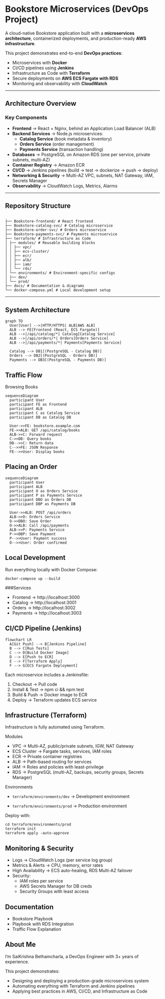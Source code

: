 # Bookstore Microservices (DevOps Project)

A cloud-native Bookstore application built with a **microservices architecture**, containerized deployments, and production-ready **AWS infrastructure**.

This project demonstrates end-to-end **DevOps practices**:

- Microservices with **Docker**
- CI/CD pipelines using **Jenkins**
- Infrastructure as Code with **Terraform**
- Secure deployments on **AWS ECS Fargate with RDS**
- Monitoring and observability with **CloudWatch**

---

## Architecture Overview

### Key Components
- **Frontend** → React + Nginx, behind an Application Load Balancer (ALB)  
- **Backend Services** → Node.js microservices:
  - **Catalog Service** (book metadata & inventory)  
  - **Orders Service** (order management)  
  - **Payments Service** (transaction handling)  
- **Databases** → PostgreSQL on Amazon RDS (one per service, private subnets, multi-AZ)  
- **Container Registry** → Amazon ECR  
- **CI/CD** → Jenkins pipelines (build → test → dockerize → push → deploy)  
- **Networking & Security** → Multi-AZ VPC, subnets, NAT Gateway, IAM, Secrets Manager  
- **Observability** → CloudWatch Logs, Metrics, Alarms  

---

## Repository Structure
```

├── Bookstore-frontend/ # React frontend
├── Bookstore-catalog-svc/ # Catalog microservice
├── Bookstore-order-svc/ # Orders microservice
├── Bookstore-payments-svc/ # Payments microservice
├── terraform/ # Infrastructure as Code
│ ├── modules/ # Reusable building blocks
│ │ ├── vpc/
│ │ ├── ecs-cluster/
│ │ ├── ecr/
│ │ ├── alb/
│ │ ├── iam/
│ │ └── rds/
│ └── environments/ # Environment-specific configs
│ ├── dev/
│ └── prod/
├── docs/ # Documentation & diagrams
└── docker-compose.yml # Local development setup

```
---

## System Architecture

```mermaid
graph TD
  User[User] -->|HTTP/HTTPS| ALB[AWS ALB]
  ALB --> FE[Frontend (React, ECS Fargate)]
  ALB -->|/api/catalog/*| Catalog[Catalog Service]
  ALB -->|/api/orders/*| Orders[Orders Service]
  ALB -->|/api/payments/*| Payments[Payments Service]

  Catalog --> DB1[(PostgreSQL - Catalog DB)]
  Orders --> DB2[(PostgreSQL - Orders DB)]
  Payments --> DB3[(PostgreSQL - Payments DB)]
```
## Traffic Flow
Browsing Books
```mermaid
sequenceDiagram
  participant User
  participant FE as Frontend
  participant ALB
  participant C as Catalog Service
  participant DB as Catalog DB

  User->>FE: bookstore.example.com
  FE->>ALB: GET /api/catalog/books
  ALB->>C: Forward request
  C->>DB: Query books
  DB-->>C: Return data
  C-->>FE: JSON Response
  FE-->>User: Display books
```
## Placing an Order
```mermaid
sequenceDiagram
  participant User
  participant ALB
  participant O as Orders Service
  participant P as Payments Service
  participant DBO as Orders DB
  participant DBP as Payments DB

  User->>ALB: POST /api/orders
  ALB->>O: Orders Service
  O->>DBO: Save Order
  O->>ALB: Call /api/payments
  ALB->>P: Payments Service
  P->>DBP: Save Payment
  P-->>User: Payment success
  O-->>User: Order confirmed
```
## Local Development

Run everything locally with Docker Compose:
```
docker-compose up --build
```
###Services

- Frontend → http://localhost:3000
- Catalog → http://localhost:3001
- Orders → http://localhost:3002
- Payments → http://localhost:3003

## CI/CD Pipeline (Jenkins)
```mermaid
flowchart LR
  A[Git Push] --> B[Jenkins Pipeline]
  B --> C[Run Tests]
  C --> D[Build Docker Image]
  D --> E[Push to ECR]
  E --> F[Terraform Apply]
  F --> G[ECS Fargate Deployment]
```

Each microservice includes a Jenkinsfile:

1. Checkout → Pull code
2. Install & Test → npm ci && npm test
3. Build & Push → Docker image to ECR
4. Deploy → Terraform updates ECS service

## Infrastructure (Terraform)

Infrastructure is fully automated using Terraform.

Modules

- VPC → Multi-AZ, public/private subnets, IGW, NAT Gateway
- ECS Cluster → Fargate tasks, services, IAM roles
- ECR → Private container registries
- ALB → Path-based routing for services
- IAM → Roles and policies with least-privilege
- RDS → PostgreSQL (multi-AZ, backups, security groups, Secrets Manager)

Environments
- ```terraform/environments/dev``` → Development environment

- ```terraform/environments/prod``` → Production environment

Deploy with:
```
cd terraform/environments/prod
terraform init
terraform apply -auto-approve
```

## Monitoring & Security

- Logs → CloudWatch Logs (per service log group)
- Metrics & Alerts → CPU, memory, error rates
- High Availability → ECS auto-healing, RDS Multi-AZ failover
- Security:
  - IAM roles per service
  - AWS Secrets Manager for DB creds
  - Security Groups with least access

## Documentation

- Bookstore Playbook
- Playbook with RDS Integration
- Traffic Flow Explanation

## About Me

I’m SaiKrishna Bethamcharla, a DevOps Engineer with 3+ years of experience.

This project demonstrates:

- Designing and deploying a production-grade microservices system
- Automating everything with Terraform and Jenkins pipelines
- Applying best practices in AWS, CI/CD, and Infrastructure as Code

